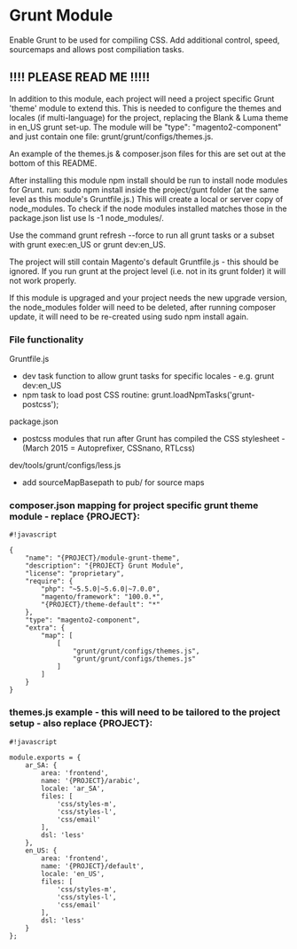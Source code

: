 # Grunt Module #

Enable Grunt to be used for compiling CSS. Add additional control, speed, sourcemaps and allows post compiliation tasks.


## !!!! PLEASE READ ME !!!!! ##

In addition to this module, each project will need a project specific Grunt 'theme' module to extend this. This is needed to configure the themes and locales (if multi-language) for the project, replacing the Blank & Luma theme in en_US grunt set-up. The module will be "type": "magento2-component" and just contain one file: grunt/grunt/configs/themes.js. 

An example of the themes.js & composer.json files for this are set out at the bottom of this README.


After installing this module npm install should be run to install node modules for Grunt. run: sudo npm install inside the project/gunt folder (at the same level as this module's Gruntfile.js.) This will create a local or server copy of node_modules. To check if the node modules installed matches those in the package.json list use ls -1 node_modules/.

Use the command grunt refresh --force to run all grunt tasks or a subset with grunt exec:en_US or grunt dev:en_US.

The project will still contain Magento's default Gruntfile.js - this should be ignored. If you run grunt at the project level (i.e. not in its grunt folder) it will not work properly.


If this module is upgraged and your project needs the new upgrade version, the node_modules folder will need to be deleted, after running composer update, it will need to be re-created using sudo npm install again.


### File functionality ###

Gruntfile.js 
*  dev task function to allow grunt tasks for specific locales - e.g. grunt dev:en_US
*  npm task to load post CSS routine: grunt.loadNpmTasks('grunt-postcss');

package.json 
*  postcss modules that run after Grunt has compiled the CSS stylesheet - (March 2015 = Autoprefixer, CSSnano, RTLcss)

dev/tools/grunt/configs/less.js
*  add sourceMapBasepath to pub/ for source maps



### composer.json mapping for project specific grunt theme module - replace {PROJECT}: ###

```
#!javascript

{
    "name": "{PROJECT}/module-grunt-theme",
    "description": "{PROJECT} Grunt Module",
    "license": "proprietary",
    "require": {
        "php": "~5.5.0|~5.6.0|~7.0.0",
        "magento/framework": "100.0.*",
        "{PROJECT}/theme-default": "*"
    },
    "type": "magento2-component",
    "extra": {
        "map": [
            [
                "grunt/grunt/configs/themes.js",
                "grunt/grunt/configs/themes.js"
            ]
        ]
    }
}
```

### themes.js example - this will need to be tailored to the project setup - also replace {PROJECT}: ###

```
#!javascript

module.exports = {
    ar_SA: {
        area: 'frontend',
        name: '{PROJECT}/arabic',
        locale: 'ar_SA',
        files: [
            'css/styles-m',
            'css/styles-l',
            'css/email'
        ],
        dsl: 'less'
    },
    en_US: {
        area: 'frontend',
        name: '{PROJECT}/default',
        locale: 'en_US',
        files: [
            'css/styles-m',
            'css/styles-l',
            'css/email'
        ],
        dsl: 'less'
    }
};
```